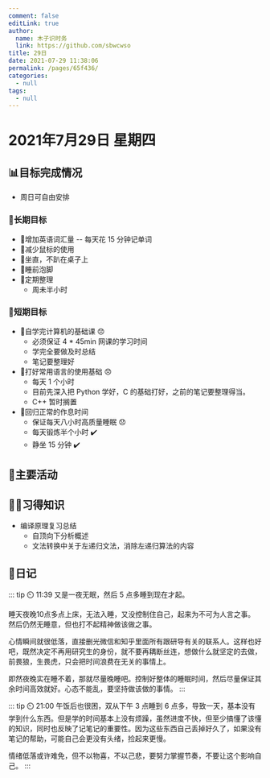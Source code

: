 ```yaml
---
comment: false
editLink: true
author: 
  name: 木子识时务
  link: https://github.com/sbwcwso
title: 29日
date: 2021-07-29 11:38:06
permalink: /pages/65f436/
categories: 
  - null
tags: 
  - null
---
```


# 2021年7月29日 星期四

## 📊目标完成情况

- 周日可自由安排

### 🐺长期目标

- 🚢增加英语词汇量 -- 每天花 15 分钟记单词
- 🚢减少鼠标的使用
- 🚢坐直，不趴在桌子上
- 🚢睡前泡脚
- 🚢定期整理
  - 周未半小时

### 🐆短期目标

- 🚗自学完计算机的基础课  😞
  - 必须保证 4 * 45min 网课的学习时间
  - 学完全要做及时总结
  - 笔记要整理好
- 🚗打好常用语言的使用基础  😞
  - 每天 1 个小时
  - 目前先深入把 Python 学好，C 的基础打好，之前的笔记要整理得当。
  - C++ 暂时搁置
- 🚗回归正常的作息时间  
  - 保证每天八小时高质量睡眠  😞
  - 每天锻炼半个小时  ✔️
  - 静坐 15 分钟  ✔️

## 🏃主要活动

## 🧑‍💻习得知识

- 编译原理复习总结
  - 自顶向下分析概述
  - 文法转换中关于左递归文法，消除左递归算法的内容

## 🤔日记

::: tip ⏲️ 11:39
又是一夜无眠，然后 5 点多睡到现在才起。

睡天夜晚10点多点上床，无法入睡，又没控制住自己，起来为不可为人言之事。然后仍然无睡意，但也打不起精神做该做之事。

心情瞬间就很低落，直接删光微信和知乎里面所有跟研导有关的联系人。这样也好吧，既然决定不再用研究生的身份，就不要再耦断丝连，想做什么就坚定的去做，前畏狼，生畏虎，只会把时间浪费在无关的事情上。

即然夜晚实在睡不着，那就尽量晚睡吧。控制好整体的睡眠时间，然后尽量保证其余时间高效就好。心态不能乱，要坚持做该做的事情。
:::

::: tip ⏲️ 21:00
午饭后也很困，双从下午 3 点睡到 6 点多，导致一天，基本没有学到什么东西。但是学的时间基本上没有烦躁，虽然进度不快，但至少搞懂了该懂的知识，同时也反映了记笔记的重要性。因为这些东西自己丢掉好久了，如果没有笔记的帮助，可能自己会更没有头绪，捡起来更慢。

情绪低落或许难免，但不以物喜，不以己悲，要努力掌握节奏，不要让这个影响自己。
:::

